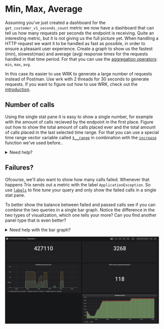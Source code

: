 # Min, Max, Average

Assuming you've just created a dashboard for the `get_customer_v1_seconds_count` metric we now have a dashboard that can tell us how many requests per seconds the endpoint is receiving. Quite an interesting metric, but it is not giving us the full picture yet. When handling a HTTP request we want it to be handled as fast as possible, in order to ensure a pleasant user experience. Create a graph to show us the fastest (min), slowest(max) and average (avg) response times for the requests handled in that time period. For that you can use the [aggregation operators](https://prometheus.io/docs/prometheus/latest/querying/operators/#aggregation-operators): `min`, `max`, `avg`.

In this case its easier to use WRK to generate a large number of requests instead of Postman. Use wrk with 2 threads for 30 seconds to generate requests. If you want to figure out how to use WRK, check out the [introduction](00-GetStarted.md?id=wrk). 

## Number of calls
Using the single stat pane it is easy to show a single number, for example with the amount of calls recieved by the endpoint in the first place. Figure out how to show the total amount of calls placed ever and the total amount of calls placed in the last selected time range. For that you can use a special time range vector variable called [`$__range`](https://grafana.com/docs/features/datasources/prometheus/#using-interval-and-range-variables) in combination with the [`increase`](https://prometheus.io/docs/prometheus/latest/querying/functions/#increase) function we've used before..

<details><summary>Need help?</summary>
<p>To show the increase in the amount of requests in the currently selected time range of the dashboard, we can combine the "increase" function with a time vector for "$__range". 

`increase(get_customers_v1_seconds_count{exception="None", instance="$instance"}[$__range])`

<img src="images/range.png">
</p>
</details>

## Failures?
Ofcourse, we'll also want to show how many calls failed. Whenever that happens Trix sends out a metric with the label `ApplicationException`. So use [`labels`](https://prometheus.io/docs/prometheus/latest/querying/basics/#time-series-selectors) to fine tune your query and only show the failed calls in a single stat pane.

To better show the balance between failed and passed calls see if you can combine the two queries in a single bar graph.
Notice the difference in the two types of visualization, which one tells your more? Can you find another panel type that is even better?

<details><summary>Need help with the bar graph?</summary>
<p> Try combining the following queries in a bar graph. Make sure to stack them and assign colors to the series.
increase(get_customers_v1_seconds_count{status="200"}[1m])
increase(get_customers_v1_seconds_count{status!="200"}[1m])
</p>
</details>

![Your dashboard should look something like this](images/exercise2.png ':size=700')